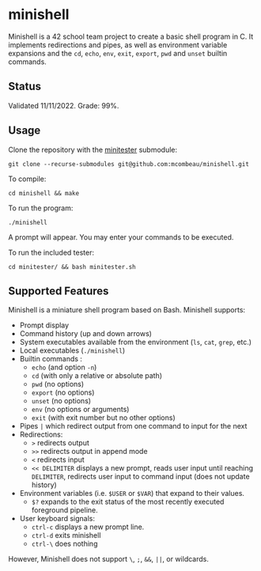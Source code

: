 # minishell

Minishell is a 42 school team project to create a basic shell program in C. It implements redirections and pipes, as well as environment variable expansions and the `cd`, `echo`, `env`, `exit`, `export`, `pwd` and `unset` builtin commands.

## Status

Validated 11/11/2022. Grade: 99%.

## Usage

Clone the repository with the [minitester](https://github.com/mcombeau/minitester-minishell-tester) submodule:
```
git clone --recurse-submodules git@github.com:mcombeau/minishell.git
```

To compile:

```shell
cd minishell && make
```

To run the program:

```shell
./minishell
```

A prompt will appear. You may enter your commands to be executed.

To run the included tester:
```shell
cd minitester/ && bash minitester.sh
```

## Supported Features

Minishell is a miniature shell program based on Bash. Minishell supports:
* Prompt display
* Command history (up and down arrows)
* System executables available from the environment (`ls`, `cat`, `grep`, etc.)
* Local executables (`./minishell`)
* Builtin commands :
  * `echo` (and option `-n`)
  * `cd` (with only a relative or absolute path)
  * `pwd` (no options)
  * `export` (no options)
  * `unset` (no options)
  * `env` (no options or arguments)
  * `exit` (with exit number but no other options) 
* Pipes `|` which redirect output from one command to input for the next
* Redirections:
  * `>` redirects output
  * `>>` redirects output in append mode
  * `<` redirects input
  * `<< DELIMITER` displays a new prompt, reads user input until reaching `DELIMITER`, redirects user input to command input (does not update history)
* Environment variables (i.e. `$USER` or `$VAR`) that expand to their values.
  * `$?` expands to the exit status of the most recently executed foreground pipeline.
* User keyboard signals:
  * `ctrl-c` displays a new prompt line.
  * `ctrl-d` exits minishell
  * `ctrl-\` does nothing

However, Minishell does not support `\`, `;`, `&&`, `||`, or wildcards.
